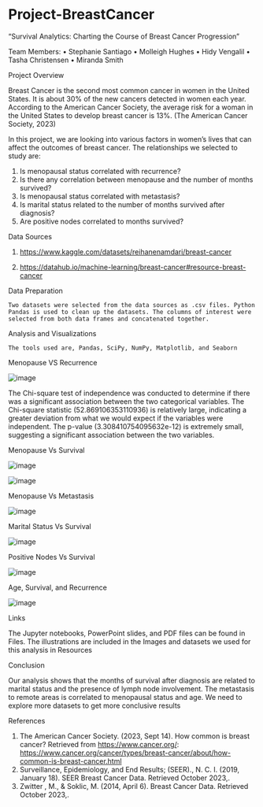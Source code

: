 # Project-BreastCancer
“Survival Analytics: Charting the Course of Breast Cancer Progression”

Team Members:
•	Stephanie Santiago 
•	Molleigh Hughes 
•	Hidy Vengalil 
•	Tasha Christensen 
•	Miranda Smith

Project Overview

 Breast Cancer is the second most common cancer in women in the United States. It is about 30% of the new cancers detected in women each year. According to the American Cancer Society, the average risk for a woman in the United States to develop breast cancer is 13%. (The American Cancer Society, 2023)
 
In this project, we are looking into various factors in women’s lives that can affect the outcomes of breast cancer. The relationships we selected to study are:

1.	Is menopausal status correlated with recurrence?
2.	Is there any correlation between menopause and the number of months survived?
3.	Is menopausal status correlated with metastasis?
4.	Is marital status related to the number of months survived after diagnosis?
5.	Are positive nodes correlated to months survived?

Data Sources

1.	https://www.kaggle.com/datasets/reihanenamdari/breast-cancer

2.	https://datahub.io/machine-learning/breast-cancer#resource-breast-cancer

Data Preparation

	Two datasets were selected from the data sources as .csv files. Python Pandas is used to clean up the datasets. The columns of interest were selected from both data frames and concatenated together.


Analysis and Visualizations

	The tools used are, Pandas, SciPy, NumPy, Matplotlib, and Seaborn
Menopause VS Recurrence

![image](https://github.com/molleighH/Project-BreastCancer-/assets/25726099/f119ae9d-0c9a-41c0-98a5-f8a67acb7b51)
	
 
The Chi-square test of independence was conducted to determine if there was a significant association between the two categorical variables. The Chi-square statistic (52.869106353110936) is relatively large, indicating a greater deviation from what we would expect if the variables were independent.
The p-value (3.308410754095632e-12) is extremely small, suggesting a significant association between the two variables.

Menopause Vs Survival

 ![image](https://github.com/molleighH/Project-BreastCancer-/assets/25726099/c92150c8-64ab-4ead-a701-16a921bfabfe)

 
![image](https://github.com/molleighH/Project-BreastCancer-/assets/25726099/35c6d43c-4c40-4bd0-8abe-d5b02da5c9e6)

 
Menopause Vs Metastasis


![image](https://github.com/molleighH/Project-BreastCancer-/assets/25726099/7cf15c5f-94fd-4f5e-a503-1c22ba687585)

 
Marital Status Vs Survival 

![image](https://github.com/molleighH/Project-BreastCancer-/assets/25726099/4c5adaaa-ff81-43e9-b105-a5edcfa0eadd)


Positive Nodes Vs Survival

![image](https://github.com/molleighH/Project-BreastCancer-/assets/25726099/f5242d8d-0dc8-4ef0-a42b-2a6d4bcf670b)

Age, Survival, and Recurrence

![image](https://github.com/molleighH/Project-BreastCancer-/assets/25726099/320ab864-5f6e-4206-9582-b6ec2634be30)


Links

The Jupyter notebooks, PowerPoint slides, and PDF files can be found in Files.
The illustrations are included in the Images and datasets we used for this analysis in Resources

Conclusion


Our analysis shows that the months of survival after diagnosis are related to marital status and the presence of lymph node involvement. The metastasis to remote areas is correlated to menopausal status and age. We need to explore more datasets to get more conclusive results

References

1. The American Cancer Society. (2023, Sept 14). How common is breast cancer? Retrieved from https://www.cancer.org/: https://www.cancer.org/cancer/types/breast-cancer/about/how-common-is-breast-cancer.html
2. Surveillance, Epidemiology, and End Results; (SEER)., N. C. I. (2019, January 18). SEER Breast Cancer Data. Retrieved October 2023,.
3. Zwitter , M., & Soklic, M. (2014, April 6). Breast Cancer Data. Retrieved October 2023,. 



